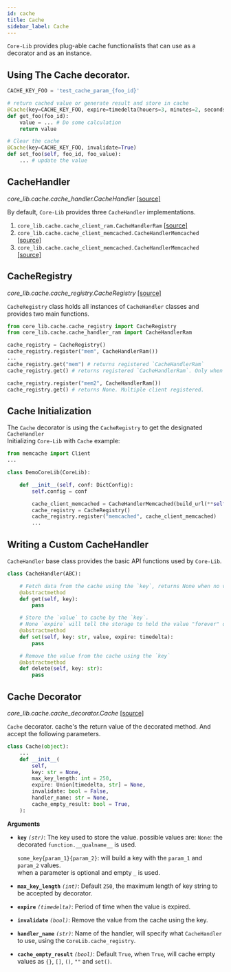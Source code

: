 ```yaml
---
id: cache
title: Cache
sidebar_label: Cache
---
```


`Core-Lib` provides plug-able cache functionalists that can use as a decorator and as an instance.


## Using The Cache decorator.

```python
CACHE_KEY_FOO = 'test_cache_param_{foo_id}'

# return cached value or generate result and store in cache
@Cache(key=CACHE_KEY_FOO, expire=timedelta(houers=3, minutes=2, seconds=1))
def get_foo(foo_id):
    value = ... # Do some calculation
    return value

# Clear the cache 
@Cache(key=CACHE_KEY_FOO, invalidate=True)
def set_foo(self, foo_id, foo_value):
    ... # update the value
```

## CacheHandler

*core_lib.cache.cache_handler.CacheHandler* [[source]](https://github.com/shay-te/core-lib/blob/master/core_lib/cache/cache_handler.py#L5)

By default, `Core-Lib` provides three `CacheHandler` implementations.   
1. `core_lib.cache.cache_client_ram.CacheHandlerRam` [[source]](https://github.com/shay-te/core-lib/blob/master/core_lib/cache/cache_handler_ram.py#L6)
2. `core_lib.cache.cache_client_memcached.CacheHandlerMemcached` [[source]](https://github.com/shay-te/core-lib/blob/master/core_lib/cache/cache_handler_memcached.py#L8)
3. `core_lib.cache.cache_client_memcached.CacheHandlerMemcached` [[source]](https://github.com/shay-te/core-lib/blob/master/core_lib/cache/cache_handler_redis.py#L9)


## CacheRegistry

*core_lib.cache.cache_registry.CacheRegistry* [[source]](https://github.com/shay-te/core-lib/blob/master/core_lib/cache/cache_registry.py#L5)

`CacheRegistry` class holds all instances of `CacheHandler` classes and provides two main functions.

```python
from core_lib.cache.cache_registry import CacheRegistry
from core_lib.cache.cache_handler_ram import CacheHandlerRam

cache_registry = CacheRegistry()
cache_registry.register("mem", CacheHandlerRam())
...
cache_registry.get("mem") # returns registered `CacheHandlerRam`
cache_registry.get() # returns registered `CacheHandlerRam`. Only when a single client is registered, 

cache_registry.register("mem2", CacheHandlerRam())
cache_registry.get() # returns None. Multiple client registered.
``` 

## Cache Initialization

The `Cache` decorator is using the `CacheRegistry` to get the designated `CacheHandler`   
Initializing `Core-Lib` with `Cache` example: 

```python
from memcache import Client
...

class DemoCoreLib(CoreLib):

    def __init__(self, conf: DictConfig):
        self.config = conf

        cache_client_memcached = CacheHandlerMemcached(build_url(**self.config.memcached))
        cache_registry = CacheRegistry()
        cache_registry.register("memcached", cache_client_memcached)
        ...
``` 

 
## Writing a Custom CacheHandler
`CacheHandler` base class provides the basic API functions used by `Core-Lib`.

```python
class CacheHandler(ABC):

    # Fetch data from the cache using the `key`, returns None when no value was found
    @abstractmethod
    def get(self, key):
        pass

    # Store the `value` to cache by the `key`.
    # None `expire` will tell the storage to hold the value "forever" or after the designated period expires
    @abstractmethod
    def set(self, key: str, value, expire: timedelta):
        pass

    # Remove the value from the cache using the `key`
    @abstractmethod
    def delete(self, key: str):
        pass
```


## Cache Decorator

*core_lib.cache.cache_decorator.Cache* [[source]](https://github.com/shay-te/core-lib/blob/master/core_lib/cache/cache_decorator.py#L34)

`Cache` decorator. cache's the return value of the decorated method. And accept the following parameters.

```python
class Cache(object):
    ...
    def __init__(
        self,
        key: str = None,
        max_key_length: int = 250,
        expire: Union[timedelta, str] = None,
        invalidate: bool = False,
        handler_name: str = None,
        cache_empty_result: bool = True,
    ):
```
**Arguments**

- **`key`** *`(str)`*: The key used to store the value. possible values are:
    `None`: the decorated  `function.__qualname__` is used.     
    
    `some_key{param_1}{param_2}`: will build a key with the `param_1` and `param_2` values.     
    when a parameter is optional and empty `_` is used. 
- **`max_key_length`** *`(int)`*: Default `250`, the maximum length of key string to be accepted by decorator.
- **`expire`** *`(timedelta)`*: Period of time when the value is expired.
- **`invalidate`** *`(bool)`*: Remove the value from the cache using the key.
- **`handler_name`** *`(str)`*: Name of the handler, will specify what `CacheHandler` to use, using the `CoreLib.cache_registry`.
- **`cache_empty_result`** *`(bool)`*: Default `True`, when `True`, will cache empty values as `{}`, `[]`, `()`, `""` and `set()`.
